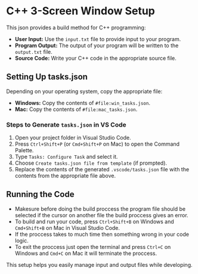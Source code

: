 # C++ 3-Screen Window Setup

This json provides a build method for C++ programming:

- **User Input:** Use the `input.txt` file to provide input to your program.
- **Program Output:** The output of your program will be written to the `output.txt` file.
- **Source Code:** Write your C++ code in the appropriate source file.

## Setting Up tasks.json

Depending on your operating system, copy the appropriate file:

- **Windows:** Copy the contents of `#file:win_tasks.json`.
- **Mac:** Copy the contents of `#file:mac_tasks.json`.

### Steps to Generate `tasks.json` in VS Code

1. Open your project folder in Visual Studio Code.
2. Press `Ctrl+Shift+P` (or `Cmd+Shift+P` on Mac) to open the Command Palette.
3. Type `Tasks: Configure Task` and select it.
4. Choose `Create tasks.json file from template` (if prompted).
5. Replace the contents of the generated `.vscode/tasks.json` file with the contents from the appropriate file above.

## Running the Code

- Makesure before doing the build proccess the program file should be selected if the cursor on another file the build proccess gives an error.
- To build and run your code, press `Ctrl+Shift+B` on Windows and `Cmd+Shift+B` on Mac in Visual Studio Code.
- If the proccess takes to much time then something wrong in your code logic.
- To exit the proccess just open the terminal and press `Ctrl+C` on Windows and `Cmd+C` on Mac it will terminate the proccess.

This setup helps you easily manage input and output files while developing.



